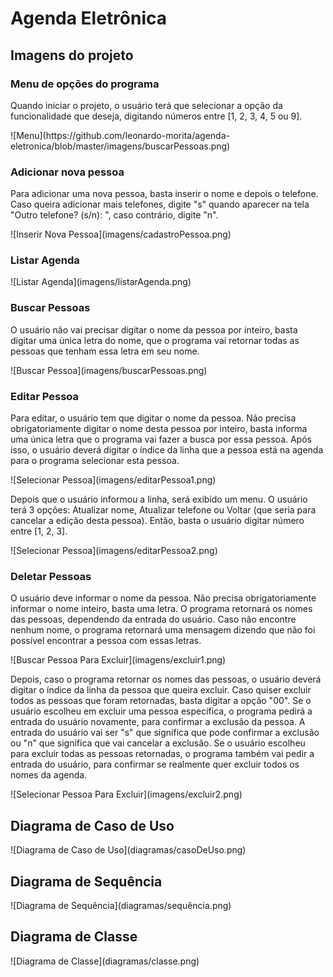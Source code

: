 # Agenda Eletrônica
<h2>Imagens do projeto</h2>

<h3>Menu de opções do programa</h3>
<p>Quando iniciar o projeto, o usuário terá que selecionar a opção da funcionalidade que deseja, digitando
números  entre [1, 2, 3, 4, 5 ou 9].</p>
![Menu](https://github.com/leonardo-morita/agenda-eletronica/blob/master/imagens/buscarPessoas.png)

<h3>Adicionar nova pessoa</h3>
<p>Para adicionar uma nova pessoa, basta inserir o nome e depois o telefone. Caso queira adicionar mais 
telefones, digite "s" quando aparecer na tela "Outro telefone? (s/n): ", caso contrário, digite "n".</p>
![Inserir Nova Pessoa](imagens/cadastroPessoa.png)

<h3>Listar Agenda</h3>
![Listar Agenda](imagens/listarAgenda.png)

<h3>Buscar Pessoas</h3>
<p>O usuário não vai precisar digitar o nome da pessoa por inteiro, basta  digitar uma única letra do nome, que o programa vai retornar todas as pessoas que tenham essa letra em seu nome.</p>
![Buscar Pessoa](imagens/buscarPessoas.png)

<h3>Editar Pessoa</h3>
<p>Para editar, o usuário tem que digitar o nome da pessoa. Não precisa obrigatoriamente digitar o nome desta pessoa por inteiro, basta informa uma única letra que o programa vai fazer a busca por essa pessoa. 
Após isso, o usuário deverá digitar o índice da linha que a pessoa está na agenda para o programa selecionar
esta pessoa.</p>
![Selecionar Pessoa](imagens/editarPessoa1.png)

<p>Depois que o usuário informou a linha, será exibido um menu. O usuário terá 3 opções: Atualizar nome, 
Atualizar telefone ou Voltar (que seria para cancelar a edição desta pessoa). Então, basta o usuário digitar
número entre [1, 2, 3].</p>
![Selecionar Pessoa](imagens/editarPessoa2.png)

<h3>Deletar Pessoas</h3>
<p>O usuário deve informar o nome da pessoa. Não precisa obrigatoriamente informar o nome inteiro, basta
uma letra. O programa retornará os nomes das pessoas, dependendo da entrada do usuário. Caso não encontre
nenhum nome, o programa retornará uma mensagem dizendo que não foi possível encontrar a pessoa com
essas letras.</p>
![Buscar Pessoa Para Excluir](imagens/excluir1.png)

<p>Depois, caso o programa retornar os nomes das pessoas, o usuário deverá digitar o índice da linha da pessoa que queira excluir.
Caso quiser excluir todos as pessoas que foram retornadas, basta digitar a opção "00". Se o usuário escolheu em excluir uma pessoa
específica, o programa pedirá a entrada do usuário novamente, para confirmar a exclusão da pessoa. A entrada do usuário vai ser "s"
que significa que pode confirmar a exclusão ou "n" que significa que vai cancelar a exclusão. Se o usuário escolheu para excluir todas
as pessoas retornadas, o programa também vai pedir a entrada do usuário, para confirmar se realmente quer excluir todos os nomes da
agenda.</p>
![Selecionar Pessoa Para Excluir](imagens/excluir2.png)

<h2>Diagrama de Caso de Uso</h2>
![Diagrama de Caso de Uso](diagramas/casoDeUso.png)

<h2>Diagrama de Sequência</h2>
![Diagrama de Sequência](diagramas/sequência.png)

<h2>Diagrama de Classe</h2>
![Diagrama de Classe](diagramas/classe.png)



